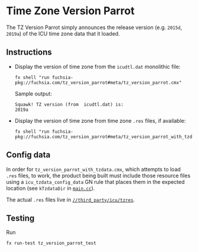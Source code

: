 # Time Zone Version Parrot

The TZ Version Parrot simply announces the release version (e.g. `2015d`,
`2019a`) of the ICU time zone data that it loaded.

## Instructions

* Display the version of time zone from the `icudtl.dat` monolithic file:
  ```shell
  fx shell "run fuchsia-pkg://fuchsia.com/tz_version_parrot#meta/tz_version_parrot.cmx"
  ```
  
  Sample output:
  ```text
  Squawk! TZ version (from  icudtl.dat) is:
  2019a
  ```

* Display the version of time zone from time zone `.res` files, if available:
  ```shell
  fx shell "run fuchsia-pkg://fuchsia.com/tz_version_parrot#meta/tz_version_parrot_with_tzdata.cmx"
  ```

## Config data

In order for `tz_version_parrot_with_tzdata.cmx`, which attempts to load `.res`
files, to work, the product being built must include those resource files using
a `icu_tzdata_config_data` GN rule that places them in the expected location
(see `kTzdataDir` in [`main.cc`](main.cc)).

The actual `.res` files live in
[`//third_party/icu/tzres`](../../../third_party/icu/tzres).

## Testing

Run
```shell
fx run-test tz_version_parrot_test
```
